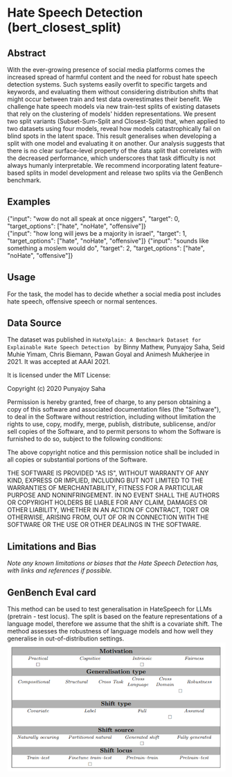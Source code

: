 # Hate Speech Detection (bert_closest_split)

## Abstract
With the ever-growing presence of social media platforms comes the increased spread of harmful content and the need for robust hate speech detection systems.
Such systems easily overfit to specific targets and keywords, and evaluating them without considering distribution shifts that might occur between train and test data overestimates their benefit.
We challenge hate speech models via new train-test splits of existing datasets that rely on the clustering of models' hidden representations.
We present two split variants (Subset-Sum-Split and Closest-Split) that, when applied to two datasets using four models, reveal how models catastrophically fail on blind spots in the latent space.
This result generalises when developing a split with one model and evaluating it on another.
Our analysis suggests that there is no clear surface-level property of the data split that correlates with the decreased performance, which underscores that task difficulty is not always humanly interpretable.
We recommend incorporating latent feature-based splits in model development and release two splits via the GenBench benchmark.

## Examples
{"input": "wow do not all speak at once niggers", "target": 0, "target_options": ["hate", "noHate", "offensive"]}  
{"input": "how long will jews be a majority in israel", "target": 1, "target_options": ["hate", "noHate", "offensive"]} 
{"input": "sounds like something a moslem would do", "target": 2, "target_options": ["hate", "noHate", "offensive"]}

## Usage
For the task, the model has to decide whether a social media post includes hate speech, offensive speech or normal sentences.

## Data Source
The dataset was published in `HateXplain: A Benchmark Dataset for Explainable Hate Speech Detection ` by  Binny Mathew, Punyajoy Saha,
Seid Muhie Yimam, Chris Biemann, Pawan Goyal and Animesh Mukherjee in 2021. It was accepted at AAAI 2021.

It is licensed under the MIT License:

Copyright (c) 2020 Punyajoy Saha

Permission is hereby granted, free of charge, to any person obtaining a copy
of this software and associated documentation files (the "Software"), to deal
in the Software without restriction, including without limitation the rights
to use, copy, modify, merge, publish, distribute, sublicense, and/or sell
copies of the Software, and to permit persons to whom the Software is
furnished to do so, subject to the following conditions:

The above copyright notice and this permission notice shall be included in all
copies or substantial portions of the Software.

THE SOFTWARE IS PROVIDED "AS IS", WITHOUT WARRANTY OF ANY KIND, EXPRESS OR
IMPLIED, INCLUDING BUT NOT LIMITED TO THE WARRANTIES OF MERCHANTABILITY,
FITNESS FOR A PARTICULAR PURPOSE AND NONINFRINGEMENT. IN NO EVENT SHALL THE
AUTHORS OR COPYRIGHT HOLDERS BE LIABLE FOR ANY CLAIM, DAMAGES OR OTHER
LIABILITY, WHETHER IN AN ACTION OF CONTRACT, TORT OR OTHERWISE, ARISING FROM,
OUT OF OR IN CONNECTION WITH THE SOFTWARE OR THE USE OR OTHER DEALINGS IN THE
SOFTWARE.

## Limitations and Bias
*Note any known limitations or biases that the Hate Speech Detection has, with links and references if possible.*

## GenBench Eval card
This method can be used to test generalisation in HateSpeech for LLMs (pretrain - test locus).
The split is based on the feature representations of a language model, therefore we assume that the shift is a covariate shift. The method assesses the robustness of language models and how well they generalise in out-of-distribution settings.
![GenBench Eval Card](eval_card.png)
